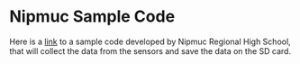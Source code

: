 # Nipmuc Sample Code
Here is a [link](https://github.com/domino4com/Nipmuc-Sample-Code/releases/latest) to a sample code developed by Nipmuc Regional High School, that will collect the data from the sensors and save the data on the SD card.
